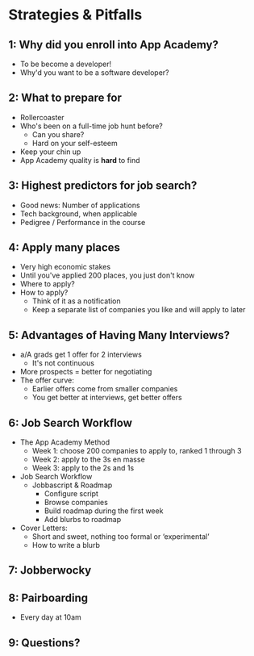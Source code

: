 # Strategies & Pitfalls

## 1: Why did you enroll into App Academy?
* To be become a developer!
* Why'd you want to be a software developer?

## 2: What to prepare for
* Rollercoaster
* Who's been on a full-time job hunt before?
  * Can you share?
  * Hard on your self-esteem
* Keep your chin up
* App Academy quality is **hard** to find

## 3: Highest predictors for job search?
* Good news: Number of applications
* Tech background, when applicable
* Pedigree / Performance in the course

## 4: Apply many places
* Very high economic stakes
* Until you've applied 200 places, you just don't know
* Where to apply?
* How to apply?
  * Think of it as a notification
  * Keep a separate list of companies you like and will apply to later

## 5: Advantages of Having Many Interviews?
* a/A grads get 1 offer for 2 interviews
  * It's not continuous
* More prospects = better for negotiating
* The offer curve:
  * Earlier offers come from smaller companies
  * You get better at interviews, get better offers

## 6: Job Search Workflow
* The App Academy Method
  * Week 1: choose 200 companies to apply to, ranked 1 through 3
  * Week 2: apply to the 3s en masse
  * Week 3: apply to the 2s and 1s
* Job Search Workflow
  * Jobbascript & Roadmap
    * Configure script
    * Browse companies
    * Build roadmap during the first week
    * Add blurbs to roadmap
* Cover Letters:
  * Short and sweet, nothing too formal or ‘experimental’
  * How to write a blurb

## 7: Jobberwocky

## 8: Pairboarding
* Every day at 10am

## 9: Questions?

